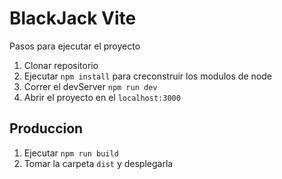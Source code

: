 # BlackJack Vite

Pasos para ejecutar el proyecto

1. Clonar repositorio
2. Ejecutar ``npm install`` para creconstruir los modulos de node
3. Correr el devServer ``npm run dev``
4. Abrir el proyecto en el ``localhost:3000``

## Produccion

1. Ejecutar ``npm run build``
2. Tomar la carpeta ``dist`` y desplegarla